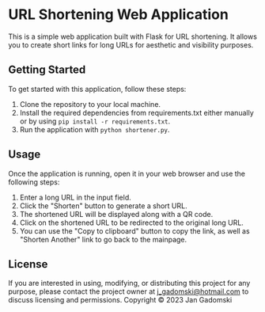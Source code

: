 # URL Shortening Web Application

This is a simple web application built with Flask for URL shortening. It allows you to create short links for long URLs for aesthetic and visibility purposes.

## Getting Started

To get started with this application, follow these steps:

1. Clone the repository to your local machine.
2. Install the required dependencies from requirements.txt either manually or by using `pip install -r requirements.txt`.
3. Run the application with `python shortener.py`.

## Usage

Once the application is running, open it in your web browser and use the following steps:

1. Enter a long URL in the input field.
2. Click the "Shorten" button to generate a short URL.
3. The shortened URL will be displayed along with a QR code.
4. Click on the shortened URL to be redirected to the original long URL.
5. You can use the "Copy to clipboard" button to copy the link, as well as "Shorten Another" link to go back to the mainpage.

## License
If you are interested in using, modifying, or distributing this project for any purpose, please contact the project owner at j_gadomski@hotmail.com to discuss licensing and permissions.
Copyright © 2023 Jan Gadomski
